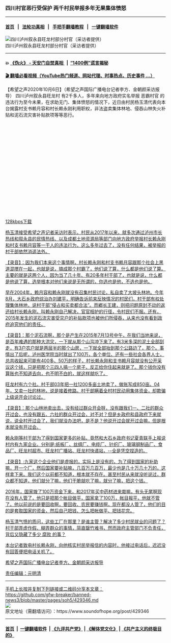 ### 四川村官恶行受保护 两千村民举报多年无果集体愤怒
------------------------

#### [首页](https://github.com/gfw-breaker/banned-news3/blob/master/README.md) &nbsp;&nbsp;|&nbsp;&nbsp; [法轮功真相](https://github.com/begood0513/basic/blob/master/README.md)  &nbsp;&nbsp;|&nbsp;&nbsp; [手把手翻墙教程](https://github.com/gfw-breaker/guides/wiki)  &nbsp;&nbsp;|&nbsp;&nbsp; [一键翻墙软件](https://github.com/gfw-breaker/nogfw/blob/master/README.md)  



<div><img alt="四川泸州叙永县旺龙村部分村官（采访者提供）" src="https://img.soundofhope.org/2020-10/af70d654-619b-4371-9cf1-6fa712401572-1601988672772.jpg"/>
<br/><figcaption class="caption">
 四川泸州叙永县旺龙村部分村官（采访者提供）
</figcaption></div><hr/>

#### 💥 [《伪火》 - 天安门自焚真相 ](http://158.247.195.190:10000/videos/blog/weihuo.html)&nbsp; |&nbsp; [“1400例”谎言揭秘  ](http://158.247.195.190:10000/videos/blog/jiexi1400.html)

#### [ 🎬  翻墙必看视频（YouTube热门频道、网站代理、时事热点、历史事件 ...）](https://github.com/gfw-breaker/links/blob/master/banned.md)

<div><div class="Content__Wrapper sc-1bvya0-0 grZQxZ">
 <p class="meta-top">
  <span class="meta">
   【希望之声2020年10月6日】（希望之声国际广播电台记者李方、金朝颜采访报导）
  </span>
  <ok href="/term/391525">
   四川泸州叙永县旺龙村
  </ok>
  有2千多人，多年来向地方政府实名举报
  <ok href="/term/391528">
   恶霸村官
  </ok>
  的违法行为至今未果，在求助无门、集体愤怒的情况下，近日由村民杨玉清代表向本台揭露村支书赖月容和村长赖永刚利用职权，非法盗卖集体林地、侵吞山林失火补贴和泥石流灾害补贴款项等等恶行。
 </p>
 <div class="AudioCompact__Wrap-xeq414-0 OHjoL">
  <div class="btn">
   <div class="AspectRatio__Container-sc-8mrkfw-0 gVjdXD" width="100%">
    <div>
     <div>
      <svg class="SVG__StyledSvg-sc-1a9vc73-0 btWksn btn-play" color="#f98f21">
       <use xlink:href="/img/sprite.svg#icon-play">
       </use>
      </svg>
      <svg class="SVG__StyledSvg-sc-1a9vc73-0 btWksn btn-pause" color="#f98f21">
       <use xlink:href="/img/sprite.svg#icon-pause">
       </use>
      </svg>
     </div>
    </div>
   </div>
  </div>
  <div class="wave">
   <canvas class="Waveform__Wrapper-sc-16ierob-0 grvXFa" data-resize-watcher="width">
   </canvas>
  </div>
  <div class="download-block">
   <a download="" href="//media.soundofhope.org/audio04/2020-10/1601988788239.mp3">
    128kbps下载
   </ok>
  </div>
 </div>
 <p>
  杨玉清接受希望之声记者采访时表示，村民从2017年以来，就多次通过泸州市长热线和叙永县的民情热线、以及成都土地资源局等部门向地方政府举报村长赖永刚和村支书赖月容等一干人的违法行为，这么多年过去了，没有任何结果，被举报的村干部依然消遥法外。
 </p>
 <div class="AD_Embed__Wrap-sc-1xslmin-0 igMuqX module desktop">
  <div>
  </div>
 </div>
 <p>
  【录音】：因为我们本来这个事情啊，村长赖永刚和村支书赖月容跟那个社会上黑道混搅在一起，也就是说，搞成那个村霸了，他们说了算，什么都是他们说了算。主要的就是这两个人，因为当了几十年、有20多年村干部了，也就是说，什么都是他说了算，选举根本对他们来说是无所谓的，你选也是他，不选也是他。
 </p>
 <p>
  早在2004年，赖月容和赖永刚就没有召集村民讨论，私自卖了大坡头林地。今年8月，大石乡政府综治办刘建平，明确告诉前来反映情况的村民们，村干部有权处理集体林地，说村干部“侵占和买卖都合法”。而鄕长王建，则把问题原封不动的返还给村长赖永刚，叫赖永刚自己解决，官官相护的行径，令村民们不服。还有，2015年发生的泥石流灾害受灾户的补贴款项也被他们所侵吞，从来也没有看到政府追究他们的责任。
 </p>
 <p>
  【录音】：那个泥石流啊，那个是产生在2015年7月13号中午，在我们当地来说，是百年难遇的那种大洪灾，一下就从那个山沟冲下来了。有3米多深的泥土全部刮走，有3户农户就是两层半的那个山房，一下就全部抬到那个公路边了，那个。事情出了后呢，泸州医学院当时就出了100万，各个单位、还有一些社会各界人士，总共收起来可能有400多、50万的样子，村长赖永刚和支书赖月容就没有公开采议这个钱，只是把那个三四人搞一个房子，反正给你住起来就是了。那个钱你没有算账也不知道去向，也不明不白的，就这样就吃了。
 </p>
 <p>
  旺龙村有六个社。村干部03年把一社1200多亩土地卖了，做账写成850亩。04年，又卖一社的林地，说是接着修路。村干部瞒着全村村民动用集体资金，却欺骗上级说开会讨论过。
 </p>
 <p>
  【录音】：那个山林地卖出去，没有经过群众开会呀，没有跟我们一、二社的群众开过会，也没有跟五、六社的群众开过会，对不对？但是乡政府和县政府下来就说，说全村开过会了，我们就没办法吧，是不是？他说开过会就开过会嘛，但是根本就没有开过会。
 </p>
 <p>
  赖永刚等村干部为了得到国家更多的补贴，竟然和大石乡政府书记夏青联手上报说村内有九家企业。分别是:纸板𠂆、丝绸厂、电缆厂、针织厂、玻璃钢制品厂、食品厂、旺龙村超市、旺龙村广播站、旺龙村快递站，--全是凭空捏造的。
 </p>
 <p>
  【录音】:九家这个企业他们是虚报的，实际上是没有的，为了得到国家的补助嘛，开一个厂，然后国家要补贴嘛，几百万几百万，最少也是几十万几十万的，这样拿下来。我们这个以前都不知道，根本就不存在。甚至村民从来就没听说过，群众都不知道，他们就分了嘛，他们干脆就吃了嘛，就分了嘛，把这个钱。
 </p>
 <div class="AD_Embed__Wrap-sc-1xslmin-0 igMuqX module desktop">
  <div>
  </div>
 </div>
 <p>
  2016年，国家拨了100万资金下来，和2017年买中药材进来栽嘛，有头无尾啊现在没有人管了，他只是把那个帐目做平，国家拿了100万，帐目报平，他就不管了。他以前说的是要回收啊，要回收、农民要赚钱啊，现在都没人管了，他们的目的是套取国家的资金，然后自己把钱、怎么把帐做平、把钱花完。
 </p>
 <p>
  杨玉清气愤的质问，这些工厂在那里？是谁主管？解决了多少村民就业的问题了？村干部弄虚作假、糊弄群众的事情，简直罄竹难书，然而政府主管部门不负责任，背后又隐藏了多少
  <ok href="/term/10827">
   腐败
  </ok>
  的事？
 </p>
 <p>
  本台记者致电村长赖永刚，向他核实村民举报信的内容时，他接过电话后，迟迟没有回答便把电话关机了。
 </p>
 <p>
  希望之声国际广播电台记者李方、金朝颜采访报导
 </p>
 <p class="meta-btm">
  责任编辑：元明清
 </p>
</div>
</div>
<hr/>
手机上长按并复制下列链接或二维码分享本文章：<br/>
https://github.com/gfw-breaker/banned-news3/blob/master/pages/soh5/429346.md <br/>
<a href='https://github.com/gfw-breaker/banned-news3/blob/master/pages/soh5/429346.md'><img src='https://github.com/gfw-breaker/banned-news3/blob/master/pages/soh5/429346.md.png'/></a> <br/>
原文地址（需翻墙访问）：https://www.soundofhope.org/post/429346


------------------------
#### [首页](https://github.com/gfw-breaker/banned-news3/blob/master/README.md) &nbsp;|&nbsp; [一键翻墙软件](https://github.com/gfw-breaker/nogfw/blob/master/README.md) &nbsp;| [《九评共产党》](https://github.com/gfw-breaker/9ping.md/blob/master/README.md#九评之一评共产党是什么) | [《解体党文化》](https://github.com/gfw-breaker/jtdwh.md/blob/master/README.md) | [《共产主义的终极目的》](https://github.com/gfw-breaker/gczydzjmd.md/blob/master/README.md)


<img src='http://gfw-breaker.win/banned-news3/pages/soh5/429346.md' width='0px' height='0px'/>